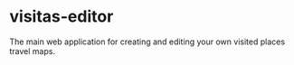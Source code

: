 # visitas-editor
The main web application for creating and editing your own visited places travel maps.
